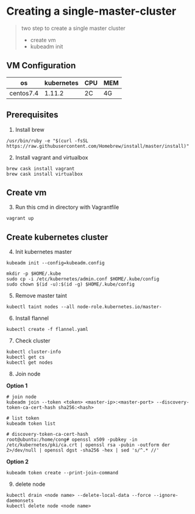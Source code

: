 # Creating a single-master-cluster

> two step to create a single master cluster
>* create vm
>* kubeadm init

## VM Configuration

| os  | kubernetes | CPU | MEM |
|---|---|---|---| 
| centos7.4 | 1.11.2 | 2C | 4G |

## Prerequisites
1. Install brew
```
/usr/bin/ruby -e "$(curl -fsSL https://raw.githubusercontent.com/Homebrew/install/master/install)"
```

2. Install vagrant and virtualbox

```
brew cask install vagrant
brew cask install virtualbox
```

## Create vm

3. Run this cmd in directory with Vagrantfile
```
vagrant up
```

## Create kubernetes cluster

4. Init kubernetes master
```
kubeadm init --config=kubeadm.config

mkdir -p $HOME/.kube
sudo cp -i /etc/kubernetes/admin.conf $HOME/.kube/config
sudo chown $(id -u):$(id -g) $HOME/.kube/config
```

5. Remove master taint

```
kubectl taint nodes --all node-role.kubernetes.io/master-
```

6. Install flannel
```
kubectl create -f flannel.yaml
```

7. Check cluster

```
kubectl cluster-info
kubectl get cs
kubectl get nodes
```

8. Join node

**Option 1**
```
# join node
kubeadm join --token <token> <master-ip>:<master-port> --discovery-token-ca-cert-hash sha256:<hash>

# list token
kubeadm token list

# discovery-token-ca-cert-hash
root@ubuntu:/home/cong# openssl x509 -pubkey -in /etc/kubernetes/pki/ca.crt | openssl rsa -pubin -outform der 2>/dev/null | openssl dgst -sha256 -hex | sed 's/^.* //'

```
**Option 2**
```
kubeadm token create --print-join-command
```

9. delete node
```
kubectl drain <node name> --delete-local-data --force --ignore-daemonsets
kubectl delete node <node name>
```




